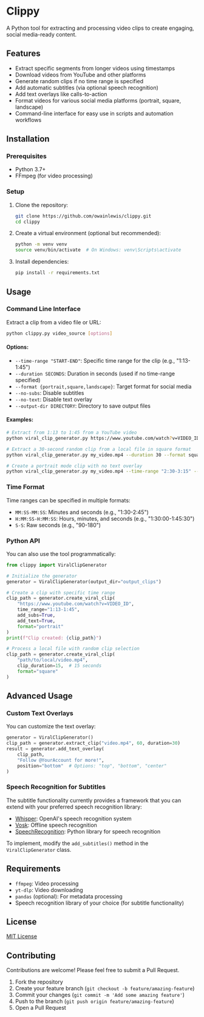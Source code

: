 # Clippy

A Python tool for extracting and processing video clips to create engaging, social media-ready content.

## Features

- Extract specific segments from longer videos using timestamps
- Download videos from YouTube and other platforms
- Generate random clips if no time range is specified
- Add automatic subtitles (via optional speech recognition)
- Add text overlays like calls-to-action
- Format videos for various social media platforms (portrait, square, landscape)
- Command-line interface for easy use in scripts and automation workflows

## Installation

### Prerequisites

- Python 3.7+
- FFmpeg (for video processing)

### Setup

1. Clone the repository:
   ```bash
   git clone https://github.com/owainlewis/clippy.git
   cd clippy
   ```

2. Create a virtual environment (optional but recommended):
   ```bash
   python -m venv venv
   source venv/bin/activate  # On Windows: venv\Scripts\activate
   ```

3. Install dependencies:
   ```bash
   pip install -r requirements.txt
   ```

## Usage

### Command Line Interface

Extract a clip from a video file or URL:

```bash
python clippy.py video_source [options]
```

#### Options:

- `--time-range "START-END"`: Specific time range for the clip (e.g., "1:13-1:45")
- `--duration SECONDS`: Duration in seconds (used if no time-range specified)
- `--format {portrait,square,landscape}`: Target format for social media
- `--no-subs`: Disable subtitles
- `--no-text`: Disable text overlay
- `--output-dir DIRECTORY`: Directory to save output files

#### Examples:

```bash
# Extract from 1:13 to 1:45 from a YouTube video
python viral_clip_generator.py https://www.youtube.com/watch?v=VIDEO_ID --time-range "1:13-1:45"

# Extract a 30-second random clip from a local file in square format
python viral_clip_generator.py my_video.mp4 --duration 30 --format square

# Create a portrait mode clip with no text overlay
python viral_clip_generator.py my_video.mp4 --time-range "2:30-3:15" --format portrait --no-text
```

### Time Format

Time ranges can be specified in multiple formats:
- `MM:SS-MM:SS`: Minutes and seconds (e.g., "1:30-2:45")
- `H:MM:SS-H:MM:SS`: Hours, minutes, and seconds (e.g., "1:30:00-1:45:30")
- `S-S`: Raw seconds (e.g., "90-180")

### Python API

You can also use the tool programmatically:

```python
from clippy import ViralClipGenerator

# Initialize the generator
generator = ViralClipGenerator(output_dir="output_clips")

# Create a clip with specific time range
clip_path = generator.create_viral_clip(
    "https://www.youtube.com/watch?v=VIDEO_ID",
    time_range="1:13-1:45",
    add_subs=True,
    add_text=True,
    format="portrait"
)
print(f"Clip created: {clip_path}")

# Process a local file with random clip selection
clip_path = generator.create_viral_clip(
    "path/to/local/video.mp4",
    clip_duration=15,  # 15 seconds
    format="square"
)
```

## Advanced Usage

### Custom Text Overlays

You can customize the text overlay:

```python
generator = ViralClipGenerator()
clip_path = generator.extract_clip("video.mp4", 60, duration=30)
result = generator.add_text_overlay(
    clip_path,
    "Follow @YourAccount for more!",
    position="bottom"  # Options: "top", "bottom", "center"
)
```

### Speech Recognition for Subtitles

The subtitle functionality currently provides a framework that you can extend with your preferred speech recognition library:

- [Whisper](https://github.com/openai/whisper): OpenAI's speech recognition system
- [Vosk](https://github.com/alphacep/vosk-api): Offline speech recognition
- [SpeechRecognition](https://github.com/Uberi/speech_recognition): Python library for speech recognition

To implement, modify the `add_subtitles()` method in the `ViralClipGenerator` class.

## Requirements

- `ffmpeg`: Video processing
- `yt-dlp`: Video downloading
- `pandas` (optional): For metadata processing
- Speech recognition library of your choice (for subtitle functionality)

## License

[MIT License](LICENSE)

## Contributing

Contributions are welcome! Please feel free to submit a Pull Request.

1. Fork the repository
2. Create your feature branch (`git checkout -b feature/amazing-feature`)
3. Commit your changes (`git commit -m 'Add some amazing feature'`)
4. Push to the branch (`git push origin feature/amazing-feature`)
5. Open a Pull Request